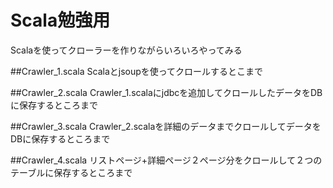 # Scala勉強用
Scalaを使ってクローラーを作りながらいろいろやってみる

##Crawler_1.scala
Scalaとjsoupを使ってクロールするとこまで

##Crawler_2.scala
Crawler_1.scalaにjdbcを追加してクロールしたデータをDBに保存するところまで

##Crawler_3.scala
Crawler_2.scalaを詳細のデータまでクロールしてデータをDBに保存するところまで

##Crawler_4.scala
リストページ+詳細ページ２ページ分をクロールして２つのテーブルに保存するところまで